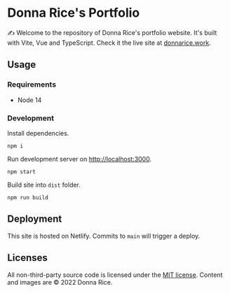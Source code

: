 # Donna Rice's Portfolio

✍️ Welcome to the repository of Donna Rice's portfolio website. It's built with Vite, Vue and TypeScript. Check it the live site at [donnarice.work](https://donnarice.work).

## Usage

### Requirements

- Node 14

### Development

Install dependencies.
```shell
npm i
```

Run development server on [http://localhost:3000](http://localhost:3000).
```shell
npm start
```

Build site into `dist` folder.
```shell
npm run build
```

## Deployment

This site is hosted on Netlify. Commits to `main` will trigger a deploy.

## Licenses

All non-third-party source code is licensed under the [MIT license](http://opensource.org/licenses/mit-license.php). Content and images are © 2022 Donna Rice.